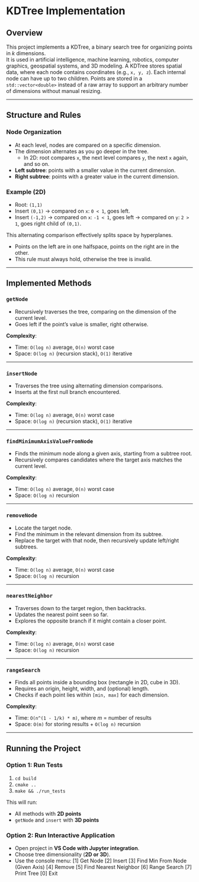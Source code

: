 # KDTree Implementation

## Overview
This project implements a KDTree, a binary search tree for organizing points in *k* dimensions.  
It is used in artificial intelligence, machine learning, robotics, computer graphics, geospatial systems, and 3D modeling. A KDTree stores spatial data, where each node contains coordinates (e.g., `x, y, z`). Each internal node can have up to two children. Points are stored in a `std::vector<double>` instead of a raw array to support an arbitrary number of dimensions without manual resizing.

---

## Structure and Rules

### Node Organization
- At each level, nodes are compared on a specific dimension.  
- The dimension alternates as you go deeper in the tree.  
  - In 2D: root compares `x`, the next level compares `y`, the next `x` again, and so on.  
- **Left subtree**: points with a smaller value in the current dimension.  
- **Right subtree**: points with a greater value in the current dimension.  

### Example (2D)
- Root: `(1,1)`  
- Insert `(0,1)` → compared on `x`: `0 < 1`, goes left.  
- Insert `(-1,2)` → compared on `x`: `-1 < 1`, goes left → compared on `y`: `2 > 1`, goes right child of `(0,1)`.  

This alternating comparison effectively splits space by hyperplanes.  
- Points on the left are in one halfspace, points on the right are in the other.  
- This rule must always hold, otherwise the tree is invalid.  

---

## Implemented Methods

### `getNode`
- Recursively traverses the tree, comparing on the dimension of the current level.  
- Goes left if the point’s value is smaller, right otherwise.  

**Complexity**:  
- Time: `O(log n)` average, `O(n)` worst case  
- Space: `O(log n)` (recursion stack), `O(1)` iterative  

---

### `insertNode`
- Traverses the tree using alternating dimension comparisons.  
- Inserts at the first null branch encountered.  

**Complexity**:  
- Time: `O(log n)` average, `O(n)` worst case  
- Space: `O(log n)` (recursion stack), `O(1)` iterative  

---

### `findMinimumAxisValueFromNode`
- Finds the minimum node along a given axis, starting from a subtree root.  
- Recursively compares candidates where the target axis matches the current level.  

**Complexity**:  
- Time: `O(log n)` average, `O(n)` worst case  
- Space: `O(log n)` recursion  

---

### `removeNode`
- Locate the target node.  
- Find the minimum in the relevant dimension from its subtree.  
- Replace the target with that node, then recursively update left/right subtrees.  

**Complexity**:  
- Time: `O(log n)` average, `O(n)` worst case  
- Space: `O(log n)` recursion  

---

### `nearestNeighbor`
- Traverses down to the target region, then backtracks.  
- Updates the nearest point seen so far.  
- Explores the opposite branch if it might contain a closer point.  

**Complexity**:  
- Time: `O(log n)` average, `O(n)` worst case  
- Space: `O(log n)` recursion  

---

### `rangeSearch`
- Finds all points inside a bounding box (rectangle in 2D, cube in 3D).  
- Requires an origin, height, width, and (optional) length.  
- Checks if each point lies within `[min, max]` for each dimension.  

**Complexity**:  
- Time: `O(n^(1 - 1/k) * m)`, where *m* = number of results  
- Space: `O(m)` for storing results + `O(log n)` recursion  

---

## Running the Project

### Option 1: Run Tests
1. `cd build`  
2. `cmake ..`  
3. `make && ./run_tests`  

This will run:
- All methods with **2D points**  
- `getNode` and `insert` with **3D points**  

### Option 2: Run Interactive Application
- Open project in **VS Code with Jupyter integration**.  
- Choose tree dimensionality (**2D or 3D**).  
- Use the console menu:
[1] Get Node
[2] Insert
[3] Find Min From Node (Given Axis)
[4] Remove
[5] Find Nearest Neighbor
[6] Range Search
[7] Print Tree
[0] Exit